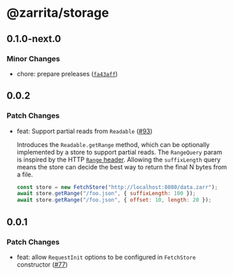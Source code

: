 # @zarrita/storage

## 0.1.0-next.0

### Minor Changes

- chore: prepare preleases ([`fa43aff`](https://github.com/manzt/zarrita.js/commit/fa43aff50e65ef4b05b9d67d56de2d1b9c5104a5))

## 0.0.2

### Patch Changes

- feat: Support partial reads from `Readable` ([#93](https://github.com/manzt/zarrita.js/pull/93))

  Introduces the `Readable.getRange` method, which can be optionally implemented by a store to support partial reads.
  The `RangeQuery` param is inspired by the HTTP [`Range` header](https://developer.mozilla.org/en-US/docs/Web/HTTP/Headers/Range).
  Allowing the `suffixLength` query means the store can decide the best way to return the final N bytes from a file.

  ```javascript
  const store = new FetchStore("http://localhost:8080/data.zarr");
  await store.getRange("/foo.json", { suffixLength: 100 });
  await store.getRange("/foo.json", { offset: 10, length: 20 });
  ```

## 0.0.1

### Patch Changes

- feat: allow `RequestInit` options to be configured in `FetchStore` constructor ([#77](https://github.com/manzt/zarrita.js/pull/77))
